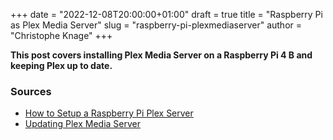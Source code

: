 +++
date = "2022-12-08T20:00:00+01:00"
draft = true
title = "Raspberry Pi as Plex Media Server"
slug = "raspberry-pi-plexmediaserver"
author = "Christophe Knage"
+++

**This post covers installing Plex Media Server on a Raspberry Pi 4 B and keeping Plex up to date.**

### Sources

- <a href="https://pimylifeup.com/raspberry-pi-plex-server/" target="_blank">How to Setup a Raspberry Pi Plex Server</a>
- <a href="https://linuxize.com/post/how-to-install-plex-media-server-on-ubuntu-20-04/#updating-plex-media-server" target="_blank">Updating Plex Media Server</a>